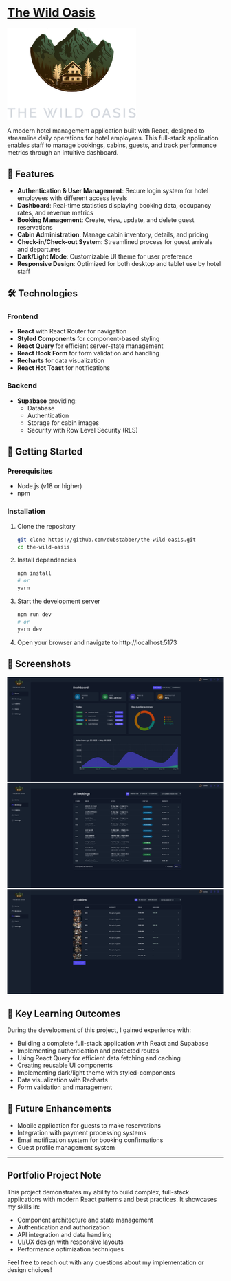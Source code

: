 # [The Wild Oasis](https://dubstabber.github.io/the-wild-oasis)

![The Wild Oasis](https://github.com/dubstabber/the-wild-oasis/raw/main/public/logo-dark.png)

A modern hotel management application built with React, designed to streamline daily operations for hotel employees. This full-stack application enables staff to manage bookings, cabins, guests, and track performance metrics through an intuitive dashboard.

## 🏨 Features

- **Authentication & User Management**: Secure login system for hotel employees with different access levels
- **Dashboard**: Real-time statistics displaying booking data, occupancy rates, and revenue metrics
- **Booking Management**: Create, view, update, and delete guest reservations
- **Cabin Administration**: Manage cabin inventory, details, and pricing
- **Check-in/Check-out System**: Streamlined process for guest arrivals and departures
- **Dark/Light Mode**: Customizable UI theme for user preference
- **Responsive Design**: Optimized for both desktop and tablet use by hotel staff

## 🛠️ Technologies

### Frontend
- **React** with React Router for navigation
- **Styled Components** for component-based styling
- **React Query** for efficient server-state management
- **React Hook Form** for form validation and handling
- **Recharts** for data visualization
- **React Hot Toast** for notifications

### Backend
- **Supabase** providing:
  - Database
  - Authentication
  - Storage for cabin images
  - Security with Row Level Security (RLS)

## 🚀 Getting Started

### Prerequisites
- Node.js (v18 or higher)
- npm

### Installation

1. Clone the repository
   ```bash
   git clone https://github.com/dubstabber/the-wild-oasis.git
   cd the-wild-oasis
   ```

2. Install dependencies
   ```bash
   npm install
   # or
   yarn
   ```

3. Start the development server
   ```bash
   npm run dev
   # or
   yarn dev
   ```

4. Open your browser and navigate to http://localhost:5173

## 📸 Screenshots

![Dashboard](./screenshots/dashboard-page.png)
![Bookings](./screenshots/bookings-page.png)
![Cabins](./screenshots/cabins-page.png)

## 🧪 Key Learning Outcomes

During the development of this project, I gained experience with:

- Building a complete full-stack application with React and Supabase
- Implementing authentication and protected routes
- Using React Query for efficient data fetching and caching
- Creating reusable UI components
- Implementing dark/light theme with styled-components
- Data visualization with Recharts
- Form validation and management

## 🔮 Future Enhancements

- Mobile application for guests to make reservations
- Integration with payment processing systems
- Email notification system for booking confirmations
- Guest profile management system

---

## Portfolio Project Note

This project demonstrates my ability to build complex, full-stack applications with modern React patterns and best practices. It showcases my skills in:

- Component architecture and state management
- Authentication and authorization
- API integration and data handling
- UI/UX design with responsive layouts
- Performance optimization techniques

Feel free to reach out with any questions about my implementation or design choices!
